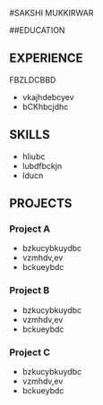 #SAKSHI MUKKIRWAR  

##EDUCATION

## EXPERIENCE
FBZLDCBBD
- vkajhdebcyev
- bCKhbcjdhc

## SKILLS
- hliubc
- lubdfbckjn
- lducn

## PROJECTS

### Project A
- bzkucybkuydbc
- vzmhdv,ev
- bckueybdc

### Project B
- bzkucybkuydbc
- vzmhdv,ev
- bckueybdc

### Project C
- bzkucybkuydbc
- vzmhdv,ev
- bckueybdc
